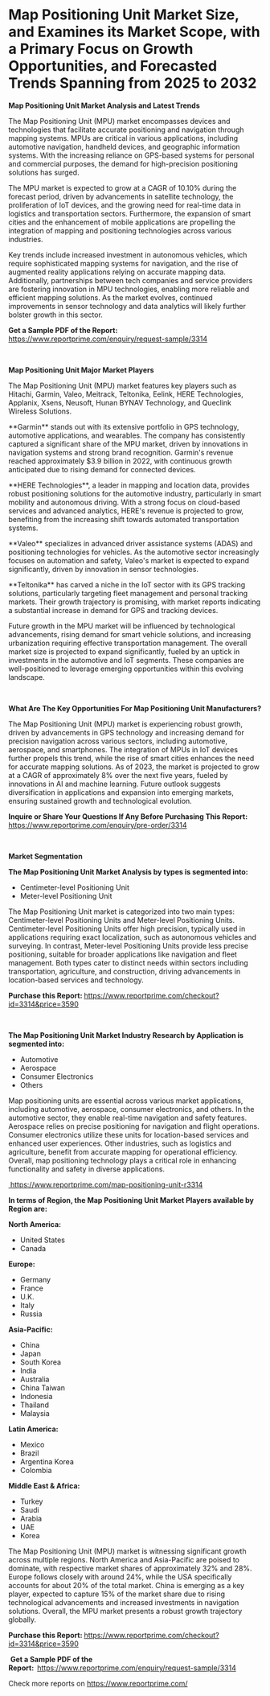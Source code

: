 <p><h1>Map Positioning Unit Market Size, and Examines its Market Scope, with a Primary Focus on Growth Opportunities, and Forecasted Trends Spanning from 2025 to 2032</h1></p><p><strong>Map Positioning Unit Market Analysis and Latest Trends</strong></p>
<p><p>The Map Positioning Unit (MPU) market encompasses devices and technologies that facilitate accurate positioning and navigation through mapping systems. MPUs are critical in various applications, including automotive navigation, handheld devices, and geographic information systems. With the increasing reliance on GPS-based systems for personal and commercial purposes, the demand for high-precision positioning solutions has surged.</p><p>The MPU market is expected to grow at a CAGR of 10.10% during the forecast period, driven by advancements in satellite technology, the proliferation of IoT devices, and the growing need for real-time data in logistics and transportation sectors. Furthermore, the expansion of smart cities and the enhancement of mobile applications are propelling the integration of mapping and positioning technologies across various industries.</p><p>Key trends include increased investment in autonomous vehicles, which require sophisticated mapping systems for navigation, and the rise of augmented reality applications relying on accurate mapping data. Additionally, partnerships between tech companies and service providers are fostering innovation in MPU technologies, enabling more reliable and efficient mapping solutions. As the market evolves, continued improvements in sensor technology and data analytics will likely further bolster growth in this sector.</p></p>
<p><strong>Get a Sample PDF of the Report:&nbsp;</strong> <a href="https://www.reportprime.com/enquiry/request-sample/3314?utm_campaign=2295&utm_medium=2&utm_source=Github&utm_content=ia&utm_term=18032025&utm_id=map-positioning-unit">https://www.reportprime.com/enquiry/request-sample/3314</a></p>
<p>&nbsp;</p>
<p><strong>Map Positioning Unit Major Market Players</strong></p>
<p><p>The Map Positioning Unit (MPU) market features key players such as Hitachi, Garmin, Valeo, Meitrack, Teltonika, Eelink, HERE Technologies, Applanix, Xsens, Neusoft, Hunan BYNAV Technology, and Queclink Wireless Solutions. </p><p>**Garmin** stands out with its extensive portfolio in GPS technology, automotive applications, and wearables. The company has consistently captured a significant share of the MPU market, driven by innovations in navigation systems and strong brand recognition. Garmin's revenue reached approximately $3.9 billion in 2022, with continuous growth anticipated due to rising demand for connected devices.</p><p>**HERE Technologies**, a leader in mapping and location data, provides robust positioning solutions for the automotive industry, particularly in smart mobility and autonomous driving. With a strong focus on cloud-based services and advanced analytics, HERE's revenue is projected to grow, benefiting from the increasing shift towards automated transportation systems.</p><p>**Valeo** specializes in advanced driver assistance systems (ADAS) and positioning technologies for vehicles. As the automotive sector increasingly focuses on automation and safety, Valeo's market is expected to expand significantly, driven by innovation in sensor technologies. </p><p>**Teltonika** has carved a niche in the IoT sector with its GPS tracking solutions, particularly targeting fleet management and personal tracking markets. Their growth trajectory is promising, with market reports indicating a substantial increase in demand for GPS and tracking devices.</p><p>Future growth in the MPU market will be influenced by technological advancements, rising demand for smart vehicle solutions, and increasing urbanization requiring effective transportation management. The overall market size is projected to expand significantly, fueled by an uptick in investments in the automotive and IoT segments. These companies are well-positioned to leverage emerging opportunities within this evolving landscape.</p></p>
<p>&nbsp;</p>
<p><strong>What Are The Key Opportunities For Map Positioning Unit Manufacturers?</strong></p>
<p><p>The Map Positioning Unit (MPU) market is experiencing robust growth, driven by advancements in GPS technology and increasing demand for precision navigation across various sectors, including automotive, aerospace, and smartphones. The integration of MPUs in IoT devices further propels this trend, while the rise of smart cities enhances the need for accurate mapping solutions. As of 2023, the market is projected to grow at a CAGR of approximately 8% over the next five years, fueled by innovations in AI and machine learning. Future outlook suggests diversification in applications and expansion into emerging markets, ensuring sustained growth and technological evolution.</p></p>
<p><strong>Inquire or Share Your Questions If Any Before Purchasing This Report:</strong> <a href="https://www.reportprime.com/enquiry/pre-order/3314?utm_campaign=2295&utm_medium=2&utm_source=Github&utm_content=ia&utm_term=18032025&utm_id=map-positioning-unit">https://www.reportprime.com/enquiry/pre-order/3314</a></p>
<p>&nbsp;</p>
<p><strong>Market Segmentation</strong></p>
<p><strong>The Map Positioning Unit Market Analysis by types is segmented into:</strong></p>
<p><ul><li>Centimeter-level Positioning Unit</li><li>Meter-level Positioning Unit</li></ul></p>
<p><p>The Map Positioning Unit market is categorized into two main types: Centimeter-level Positioning Units and Meter-level Positioning Units. Centimeter-level Positioning Units offer high precision, typically used in applications requiring exact localization, such as autonomous vehicles and surveying. In contrast, Meter-level Positioning Units provide less precise positioning, suitable for broader applications like navigation and fleet management. Both types cater to distinct needs within sectors including transportation, agriculture, and construction, driving advancements in location-based services and technology.</p></p>
<p><strong>Purchase this Report:&nbsp;</strong><a href="https://www.reportprime.com/checkout?id=3314&price=3590&utm_campaign=2295&utm_medium=2&utm_source=Github&utm_content=ia&utm_term=18032025&utm_id=map-positioning-unit">https://www.reportprime.com/checkout?id=3314&price=3590</a></p>
<p>&nbsp;</p>
<p><strong>The Map Positioning Unit Market Industry Research by Application is segmented into:</strong></p>
<p><ul><li>Automotive</li><li>Aerospace</li><li>Consumer Electronics</li><li>Others</li></ul></p>
<p><p>Map positioning units are essential across various market applications, including automotive, aerospace, consumer electronics, and others. In the automotive sector, they enable real-time navigation and safety features. Aerospace relies on precise positioning for navigation and flight operations. Consumer electronics utilize these units for location-based services and enhanced user experiences. Other industries, such as logistics and agriculture, benefit from accurate mapping for operational efficiency. Overall, map positioning technology plays a critical role in enhancing functionality and safety in diverse applications.</p></p>
<p><a href="https://www.reportprime.com/map-positioning-unit-r3314?utm_campaign=2295&utm_medium=2&utm_source=Github&utm_content=ia&utm_term=18032025&utm_id=map-positioning-unit">&nbsp;https://www.reportprime.com/map-positioning-unit-r3314</a></p>
<p><strong>In terms of Region, the Map Positioning Unit Market Players available by Region are:</strong></p>
<p>
    <p> <strong> North America: </strong>
        <ul>
            <li>United States</li>
            <li>Canada</li>
        </ul>
        </p> 
    <p> <strong> Europe: </strong>
        <ul>
            <li>Germany</li>
            <li>France</li>
            <li>U.K.</li>
            <li>Italy</li>
            <li>Russia</li>
        </ul>
        </p> 
    <p> <strong> Asia-Pacific: </strong>
        <ul>
            <li>China</li>
            <li>Japan</li>
            <li>South Korea</li>
            <li>India</li>
            <li>Australia</li>
            <li>China Taiwan</li>
            <li>Indonesia</li>
            <li>Thailand</li>
            <li>Malaysia</li>
        </ul>
        </p> 
    <p> <strong> Latin America: </strong>
        <ul>
            <li>Mexico</li>
            <li>Brazil</li>
            <li>Argentina Korea</li>
            <li>Colombia</li>
        </ul>
        </p> 
    <p> <strong> Middle East & Africa: </strong>
        <ul>
            <li>Turkey</li>
            <li>Saudi</li>
            <li>Arabia</li>
            <li>UAE</li>
            <li>Korea</li>
        </ul>
    </p>
    </p>
<p><p>The Map Positioning Unit (MPU) market is witnessing significant growth across multiple regions. North America and Asia-Pacific are poised to dominate, with respective market shares of approximately 32% and 28%. Europe follows closely with around 24%, while the USA specifically accounts for about 20% of the total market. China is emerging as a key player, expected to capture 15% of the market share due to rising technological advancements and increased investments in navigation solutions. Overall, the MPU market presents a robust growth trajectory globally.</p></p>
<p><strong>Purchase this Report: </strong><a href="https://www.reportprime.com/checkout?id=3314&price=3590&utm_campaign=2295&utm_medium=2&utm_source=Github&utm_content=ia&utm_term=18032025&utm_id=map-positioning-unit">https://www.reportprime.com/checkout?id=3314&price=3590</a></p>
<p>&nbsp;<strong>Get a Sample PDF of the Report:&nbsp;&nbsp;</strong><a href="https://www.reportprime.com/enquiry/request-sample/3314?utm_campaign=2295&utm_medium=2&utm_source=Github&utm_content=ia&utm_term=18032025&utm_id=map-positioning-unit">https://www.reportprime.com/enquiry/request-sample/3314</a></p>
<p><strong></strong></p>
<p>Check more reports on <a href="https://www.reportprime.com/?utm_campaign=2295&utm_medium=2&utm_source=Github&utm_content=ia&utm_term=18032025&utm_id=map-positioning-unit">https://www.reportprime.com/</a></p>